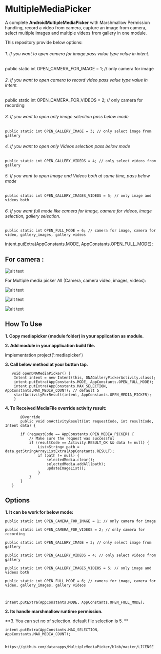 # MultipleMediaPicker
A complete **AndroidMultipleMediaPicker** with Marshmallow Permission handling, record a video from camera, capture an image from camera, select multiple images and multiple videos from gallery in one module.

This repository provide below options:

###### 1. If you want to open camera for image pass value type value in intent.

 public static int OPEN_CAMERA_FOR_IMAGE = 1; // only camera for image
 
###### 2. If you want to open camera to record video pass value type value in intent.
 
   
  public static int OPEN_CAMERA_FOR_VIDEOS = 2; // only camera for recording
    
###### 3. If you want to open only image selection pass below mode
    
    public static int OPEN_GALLERY_IMAGE = 3; // only select image from gallery
    
 ###### 4. If you want to open only Videos selection pass below mode
    
    public static int OPEN_GALLERY_VIDEOS = 4; // only select videos from gallery
    
###### 5. If you want to open Image and Videos both at same time, pass below mode
    
    public static int OPEN_GALLERY_IMAGES_VIDEOS = 5; // only image and videos both
    
###### 6. If you want full mode like camera for image, camera for videos, image selection, gallery selection.
    
    
    public static int OPEN_FULL_MODE = 6; // camera for image, camera for video, gallery_images, gallery videos
   
   
   
   intent.putExtra(AppConstants.MODE, AppConstants.OPEN_FULL_MODE);



## For camera :

![alt text](https://github.com/datanapps/MultipleMediaPicker/blob/master/screens/camera_1.gif)

For Multiple media picker All (Camera, camera video, images, videos):

![alt text](https://github.com/datanapps/MultipleMediaPicker/blob/master/screens/camera_2.gif)


![alt text](https://github.com/datanapps/MultipleMediaPicker/blob/master/screens/camera_3.gif)


![alt text](https://github.com/datanapps/MultipleMediaPicker/blob/master/screens/camera_4.gif)


## How To Use 

**1. Copy mediapicker (module folder) in your application as module.**

**2. Add module in your application build file.**

implementation project(':mediapicker')


**3. Call below method at your button tap.**



       void openDNAMediaPicker() {
        Intent intent = new Intent(this, DNAGalleryPickerActivity.class);  
        intent.putExtra(AppConstants.MODE, AppConstants.OPEN_FULL_MODE);
        intent.putExtra(AppConstants.MAX_SELECTION, AppConstants.MAX_MEDIA_COUNT); // default 5
        startActivityForResult(intent, AppConstants.OPEN_MEDIA_PICKER);
        }
      
   **4. To Received MediaFile override activity result:**
    
           @Override
           public void onActivityResult(int requestCode, int resultCode, Intent data) {

           if (requestCode == AppConstants.OPEN_MEDIA_PICKER) {
               // Make sure the request was successful
               if (resultCode == Activity.RESULT_OK && data != null) {
                   List<String> path = data.getStringArrayListExtra(AppConstants.RESULT);
                   if (path != null) {
                       selectedMedia.clear();
                       selectedMedia.addAll(path);
                       updateImageList();
                   }
               }
           }
       }
    
   ## Options
    
   **1. It can be work for below mode:**
   
    public static int OPEN_CAMERA_FOR_IMAGE = 1; // only camera for image
    
    public static int OPEN_CAMERA_FOR_VIDEOS = 2; // only camera for recording
    
    public static int OPEN_GALLERY_IMAGE = 3; // only select image from gallery
    
    public static int OPEN_GALLERY_VIDEOS = 4; // only select videos from gallery
    
    public static int OPEN_GALLERY_IMAGES_VIDEOS = 5; // only image and videos both
    
    public static int OPEN_FULL_MODE = 6; // camera for image, camera for video, gallery_images, gallery videos
   
   
   
    intent.putExtra(AppConstants.MODE, AppConstants.OPEN_FULL_MODE);
   
   **2.    Its handle marshmallow runtime permission.**
   
   **3.   You can set no of selection. default file selection is 5. **
  
    intent.putExtra(AppConstants.MAX_SELECTION, AppConstants.MAX_MEDIA_COUNT); 
   
    
    https://github.com/datanapps/MultipleMediaPicker/blob/master/LICENSE
    
